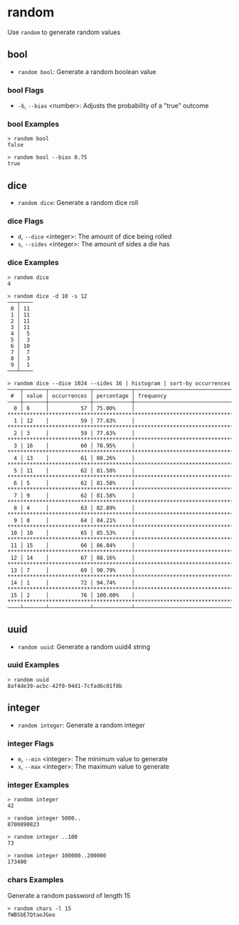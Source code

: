 # random

Use `random` to generate random values

## bool

* `random bool`: Generate a random boolean value

### bool Flags

* `-b`, `--bias` \<number>: Adjusts the probability of a "true" outcome

### bool Examples

```shell
> random bool
false
```

```shell
> random bool --bias 0.75
true
```

## dice

* `random dice`: Generate a random dice roll

### dice Flags

* `d`, `--dice` \<integer>: The amount of dice being rolled
* `s`, `--sides` \<integer>: The amount of sides a die has

### dice Examples

```shell
> random dice
4
```

```shell
> random dice -d 10 -s 12
───┬────
 0 │ 11
 1 │ 11
 2 │ 11
 3 │ 11
 4 │  5
 5 │  3
 6 │ 10
 7 │  7
 8 │  3
 9 │  1
───┴────
```

```shell
> random dice --dice 1024 --sides 16 | histogram | sort-by occurrences
────┬───────┬─────────────┬────────────┬──────────────────────────────────────────────────────────────────────────────────────────────────────
 #  │ value │ occurrences │ percentage │ frequency
────┼───────┼─────────────┼────────────┼──────────────────────────────────────────────────────────────────────────────────────────────────────
  0 │ 6     │          57 │ 75.00%     │ ***************************************************************************
  1 │ 12    │          59 │ 77.63%     │ *****************************************************************************
  2 │ 3     │          59 │ 77.63%     │ *****************************************************************************
  3 │ 16    │          60 │ 78.95%     │ ******************************************************************************
  4 │ 13    │          61 │ 80.26%     │ ********************************************************************************
  5 │ 11    │          62 │ 81.58%     │ *********************************************************************************
  6 │ 5     │          62 │ 81.58%     │ *********************************************************************************
  7 │ 9     │          62 │ 81.58%     │ *********************************************************************************
  8 │ 4     │          63 │ 82.89%     │ **********************************************************************************
  9 │ 8     │          64 │ 84.21%     │ ************************************************************************************
 10 │ 10    │          65 │ 85.53%     │ *************************************************************************************
 11 │ 15    │          66 │ 86.84%     │ **************************************************************************************
 12 │ 14    │          67 │ 88.16%     │ ****************************************************************************************
 13 │ 7     │          69 │ 90.79%     │ ******************************************************************************************
 14 │ 1     │          72 │ 94.74%     │ **********************************************************************************************
 15 │ 2     │          76 │ 100.00%    │ ****************************************************************************************************
────┴───────┴─────────────┴────────────┴──────────────────────────────────────────────────────────────────────────────────────────────────────
```

## uuid

* `random uuid`: Generate a random uuid4 string

### uuid Examples

```shell
> random uuid
8af4de39-acbc-42f0-94d1-7cfad6c01f8b
```

## integer

* `random integer`: Generate a random integer

### integer Flags

* `m`, `--min` \<integer>: The minimum value to generate
* `x`, `--max` \<integer>: The maximum value to generate

### integer Examples

```shell
> random integer
42
```

```shell
> random integer 5000..
8700890823
```

```shell
> random integer ..100
73
```

```shell
> random integer 100000..200000
173400
```

### chars Examples
Generate a random password of length 15
```shell
> random chars -l 15
fWBSbE7QtaoJGeo
```